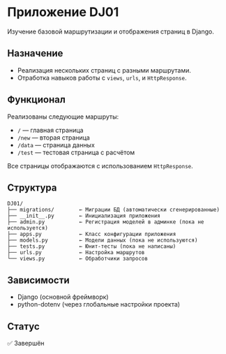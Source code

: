# Приложение DJ01

Изучение базовой маршрутизации и отображения страниц в Django.

## Назначение

- Реализация нескольких страниц с разными маршрутами.
- Отработка навыков работы с `views`, `urls`, и `HttpResponse`.

## Функционал

Реализованы следующие маршруты:
- `/` — главная страница
- `/new` — вторая страница
- `/data` — страница данных
- `/test` — тестовая страница с расчётом

Все страницы отображаются с использованием `HttpResponse`.

## Структура

```
DJ01/
├── migrations/        ← Миграции БД (автоматически сгенерированные)
├── __init__.py        ← Инициализация приложения
├── admin.py           ← Регистрация моделей в админке (пока не используется)
├── apps.py            ← Класс конфигурации приложения
├── models.py          ← Модели данных (пока не используются)
├── tests.py           ← Юнит-тесты (пока не написаны)
├── urls.py            ← Настройка маршрутов
└── views.py           ← Обработчики запросов
```

## Зависимости

- Django (основной фреймворк)
- python-dotenv (через глобальные настройки проекта)


## Статус
✅ Завершён